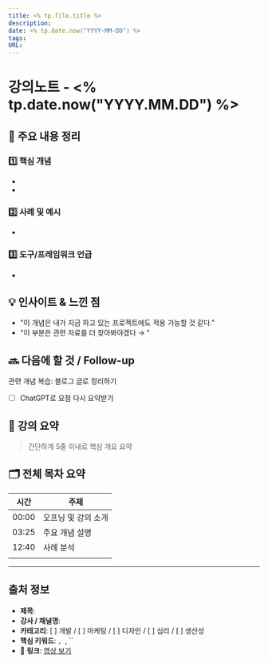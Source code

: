 ```yaml
---
title: <% tp.file.title %>
description: 
date: <% tp.date.now("YYYY-MM-DD") %>
tags: 
URL:
---
```


#  강의노트 - <% tp.date.now("YYYY.MM.DD") %>

## 📝 주요 내용 정리

### 1️⃣ 핵심 개념
- 
- 

### 2️⃣ 사례 및 예시
- 

### 3️⃣ 도구/프레임워크 언급
- 

## 💡 인사이트 & 느낀 점
- "이 개념은 내가 지금 하고 있는 프로젝트에도 적용 가능할 것 같다."
- "이 부분은 관련 자료를 더 찾아봐야겠다 → "

## 🔜 다음에 할 것 / Follow-up
관련 개념 복습: 
 블로그 글로 정리하기
- [ ] ChatGPT로 요점 다시 요약받기


## 🧠 강의 요약
> 간단하게 5줄 이내로 핵심 개요 요약


## 🗂️ 전체 목차 요약

| 시간    | 주제          |
| ----- | ----------- |
| 00:00 | 오프닝 및 강의 소개 |
| 03:25 | 주요 개념 설명    |
| 12:40 | 사례 분석       |
|       |             |

---
##  출처 정보
-  **제목**: 
-  **강사 / 채널명**: 
-  **카테고리**: [ ] 개발 / [ ] 마케팅 / [ ] 디자인 / [ ] 심리 / [ ] 생산성
-  **핵심 키워드**: ``, ``, ``
- 🔗 **링크**: [영상 보기](https://)
